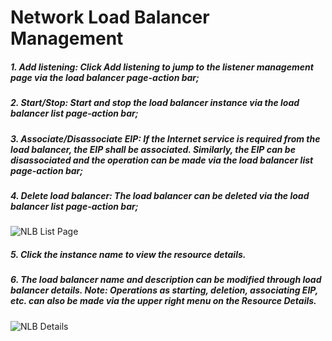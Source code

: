 # Network Load Balancer Management

##### 1. Add listening: Click Add listening to jump to the listener management page via the load balancer page-action bar;

##### 2. Start/Stop: Start and stop the load balancer instance via the load balancer list page-action bar;

##### 3. Associate/Disassociate EIP: If the Internet service is required from the load balancer, the EIP shall be associated. Similarly, the EIP can be disassociated and the operation can be made via the load balancer list page-action bar;

##### 4. Delete load balancer: The load balancer can be deleted via the load balancer list page-action bar;
![NLB List Page](../../../../image/Networking/NLB/NLB-List.png)

##### 5. Click the instance name to view the resource details.

##### 6. The load balancer name and description can be modified through load balancer details. **Note: Operations as starting, deletion, associating EIP, etc. can also be made via the upper right menu on the Resource Details.**
![NLB Details](../../../../image/Networking/NLB/NLB-InstanceDetail.png)

